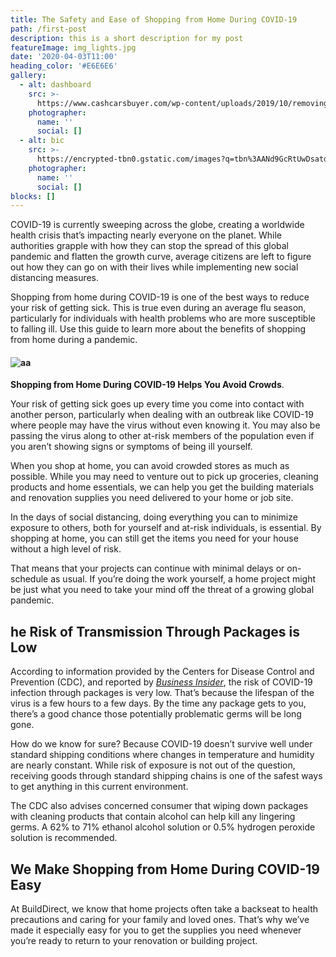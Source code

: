 ```yaml
---
title: The Safety and Ease of Shopping from Home During COVID-19
path: /first-post
description: this is a short description for my post
featureImage: img_lights.jpg
date: '2020-04-03T11:00'
heading_color: '#E6E6E6'
gallery:
  - alt: dashboard
    src: >-
      https://www.cashcarsbuyer.com/wp-content/uploads/2019/10/removing-a-car-lien-1200x800.jpeg
    photographer:
      name: ''
      social: []
  - alt: bic
    src: >-
      https://encrypted-tbn0.gstatic.com/images?q=tbn%3AANd9GcRtUwDsatdb42QrlUs22Nn1-PSKg8egZgTVnPaRDk1cGzbgmRmf&usqp=CAU
    photographer:
      name: ''
      social: []
blocks: []
---
```

COVID-19 is currently sweeping across the globe, creating a worldwide health crisis that’s impacting nearly everyone on the planet. While authorities grapple with how they can stop the spread of this global pandemic and flatten the growth curve, average citizens are left to figure out how they can go on with their lives while implementing new social distancing measures.

Shopping from home during COVID-19 is one of the best ways to reduce your risk of getting sick. This is true even during an average flu season, particularly for individuals with health problems who are more susceptible to falling ill. Use this guide to learn more about the benefits of shopping from home during a pandemic.

#### ![aa](https://www.builddirect.com/blog/wp-content/uploads/2020/04/shopping-from-home-during-covid-19-640x428.jpg "dasd")
**Shopping from Home During COVID-19 Helps You Avoid Crowds**.

Your risk of getting sick goes up every time you come into contact with another person, particularly when dealing with an outbreak like COVID-19 where people may have the virus without even knowing it. You may also be passing the virus along to other at-risk members of the population even if you aren’t showing signs or symptoms of being ill yourself.

When you shop at home, you can avoid crowded stores as much as possible. While you may need to venture out to pick up groceries, cleaning products and home essentials, we can help you get the building materials and renovation supplies you need delivered to your home or job site.

In the days of social distancing, doing everything you can to minimize exposure to others, both for yourself and at-risk individuals, is essential. By shopping at home, you can still get the items you need for your house without a high level of risk.

That means that your projects can continue with minimal delays or on-schedule as usual. If you’re doing the work yourself, a home project might be just what you need to take your mind off the threat of a growing global pandemic.

## **he Risk of Transmission Through Packages is Low**

According to information provided by the Centers for Disease Control and Prevention (CDC), and reported by _[Business Insider](https://www.businessinsider.com/how-long-can-coronavirus-live-on-packages-2020-3)_, the risk of COVID-19 infection through packages is very low. That’s because the lifespan of the virus is a few hours to a few days. By the time any package gets to you, there’s a good chance those potentially problematic germs will be long gone.

How do we know for sure? Because COVID-19 doesn’t survive well under standard shipping conditions where changes in temperature and humidity are nearly constant. While risk of exposure is not out of the question, receiving goods through standard shipping chains is one of the safest ways to get anything in this current environment.

The CDC also advises concerned consumer that wiping down packages with cleaning products that contain alcohol can help kill any lingering germs. A 62% to 71% ethanol alcohol solution or 0.5% hydrogen peroxide solution is recommended.

## **We Make Shopping from Home During COVID-19 Easy**

At BuildDirect, we know that home projects often take a backseat to health precautions and caring for your family and loved ones. That’s why we’ve made it especially easy for you to get the supplies you need whenever you’re ready to return to your renovation or building project.